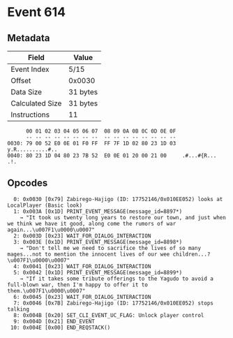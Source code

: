 # Event 614

## Metadata

| Field           | Value    |
|-----------------|----------|
| Event Index     | 5/15     |
| Offset          | 0x0030   |
| Data Size       | 31 bytes |
| Calculated Size | 31 bytes |
| Instructions    | 11       |

```
      00 01 02 03 04 05 06 07  08 09 0A 0B 0C 0D 0E 0F
      -- -- -- -- -- -- -- --  -- -- -- -- -- -- -- --
0030: 79 00 52 E0 0E 01 F0 FF  FF 7F 1D 02 80 23 1D 03  y.R..........#..
0040: 80 23 1D 04 80 23 7B 52  E0 0E 01 20 00 21 00     .#...#{R... .!. 
```

## Opcodes

```
  0: 0x0030 [0x79] Zabirego-Hajigo (ID: 17752146/0x010EE052) looks at LocalPlayer (Basic look)
  1: 0x003A [0x1D] PRINT_EVENT_MESSAGE(message_id=8897*)
    → "It took us twenty long years to restore our town, and just when we think we have it good, along come the rumors of war again...\u007F1\u0000\u0007"
  2: 0x003D [0x23] WAIT_FOR_DIALOG_INTERACTION
  3: 0x003E [0x1D] PRINT_EVENT_MESSAGE(message_id=8898*)
    → "Don't tell me we need to sacrifice the lives of so many mages...not to mention the innocent lives of our wee children...?\u007F1\u0000\u0007"
  4: 0x0041 [0x23] WAIT_FOR_DIALOG_INTERACTION
  5: 0x0042 [0x1D] PRINT_EVENT_MESSAGE(message_id=8899*)
    → "If it takes some tribute offerings to the Yagudo to avoid a full-blown war, then I'm happy to offer it to them.\u007F1\u0000\u0007"
  6: 0x0045 [0x23] WAIT_FOR_DIALOG_INTERACTION
  7: 0x0046 [0x7B] Zabirego-Hajigo (ID: 17752146/0x010EE052) stops talking
  8: 0x004B [0x20] SET_CLI_EVENT_UC_FLAG: Unlock player control
  9: 0x004D [0x21] END_EVENT
 10: 0x004E [0x00] END_REQSTACK()
```
